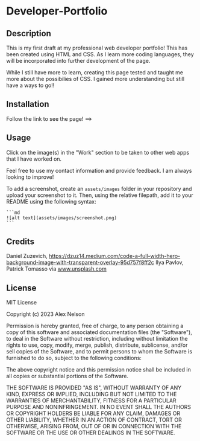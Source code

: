 # Developer-Portfolio

## Description

This is my first draft at my professional web developer portfolio! This has been created using HTML and CSS.
As I learn more coding languages, they will be incorporated into further development of the page. 

While I still have more to learn, creating this page tested and taught me more about the possibilies of CSS. 
I gained more understanding but still have a ways to go!!

## Installation

Follow the link to see the page! ==> 

## Usage

Click on the image(s) in the "Work" section to be taken to other web apps that I have worked on.

Feel free to use my contact information and provide feedback. I am always looking to improve!

To add a screenshot, create an `assets/images` folder in your repository and upload your screenshot to it. Then, using the relative filepath, add it to your README using the following syntax:

    ```md
    ![alt text](assets/images/screenshot.png)
    ```

## Credits

Daniel Zuzevich, https://dzuz14.medium.com/code-a-full-width-hero-background-image-with-transparent-overlay-95d757f8ff2c
Ilya Pavlov, Patrick Tomasso via www.unsplash.com

## License

MIT License

Copyright (c) 2023 Alex Nelson

Permission is hereby granted, free of charge, to any person obtaining a copy
of this software and associated documentation files (the "Software"), to deal
in the Software without restriction, including without limitation the rights
to use, copy, modify, merge, publish, distribute, sublicense, and/or sell
copies of the Software, and to permit persons to whom the Software is
furnished to do so, subject to the following conditions:

The above copyright notice and this permission notice shall be included in all
copies or substantial portions of the Software.

THE SOFTWARE IS PROVIDED "AS IS", WITHOUT WARRANTY OF ANY KIND, EXPRESS OR
IMPLIED, INCLUDING BUT NOT LIMITED TO THE WARRANTIES OF MERCHANTABILITY,
FITNESS FOR A PARTICULAR PURPOSE AND NONINFRINGEMENT. IN NO EVENT SHALL THE
AUTHORS OR COPYRIGHT HOLDERS BE LIABLE FOR ANY CLAIM, DAMAGES OR OTHER
LIABILITY, WHETHER IN AN ACTION OF CONTRACT, TORT OR OTHERWISE, ARISING FROM,
OUT OF OR IN CONNECTION WITH THE SOFTWARE OR THE USE OR OTHER DEALINGS IN THE
SOFTWARE.
